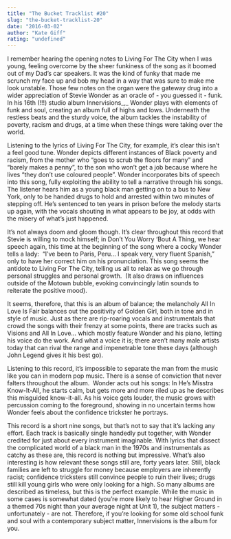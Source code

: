```yaml
---
title: "The Bucket Tracklist #20"
slug: "the-bucket-tracklist-20"
date: "2016-03-02"
author: "Kate Giff"
rating: "undefined"
---
```


I remember hearing the opening notes to Living For The City when I was young, feeling overcome by the sheer funkiness of the song as it boomed out of my Dad’s car speakers. It was the kind of funky that made me scrunch my face up and bob my head in a way that was sure to make me look unstable. Those few notes on the organ were the gateway drug into a wider appreciation of Stevie Wonder as an oracle of - you guessed it - funk. In his 16th (!!!) studio album Innervisions_,_ Wonder plays with elements of funk and soul, creating an album full of highs and lows. Underneath the restless beats and the sturdy voice, the album tackles the instability of poverty, racism and drugs, at a time when these things were taking over the world.

Listening to the lyrics of Living For The City, for example, it’s clear this isn’t a feel good tune. Wonder depicts different instances of Black poverty and racism, from the mother who “goes to scrub the floors for many” and “barely makes a penny”, to the son who won’t get a job because where he lives “they don’t use coloured people”. Wonder incorporates bits of speech into this song, fully exploiting the ability to tell a narrative through his songs. The listener hears him as a young black man getting on to a bus to New York, only to be handed drugs to hold and arrested within two minutes of stepping off. He’s sentenced to ten years in prison before the melody starts up again, with the vocals shouting in what appears to be joy, at odds with the misery of what’s just happened.

It’s not always doom and gloom though. It’s clear throughout this record that Stevie is willing to mock himself; in Don’t You Worry ‘Bout A Thing, we hear speech again, this time at the beginning of the song where a cocky Wonder tells a lady:  “I’ve been to Paris, Peru… I speak very, very fluent Spanish,” only to have her correct him on his pronunciation. This song seems the antidote to Living For The City, telling us all to relax as we go through personal struggles and personal growth.  (It also draws on influences outside of the Motown bubble, evoking convincingly latin sounds to reiterate the positive mood).

It seems, therefore, that this is an album of balance; the melancholy All In Love Is Fair balances out the positivity of Golden Girl, both in tone and in style of music. Just as there are rip-roaring vocals and instrumentals that crowd the songs with their frenzy at some points, there are tracks such as Visions and All In Love… which mostly feature Wonder and his piano, letting his voice do the work. And what a voice it is; there aren’t many male artists today that can rival the range and impenetrable tone these days (although John Legend gives it his best go).

Listening to this record, it’s impossible to separate the man from the music like you can in modern pop music. There is a sense of conviction that never falters throughout the album.  Wonder acts out his songs: In He’s Misstra Know-It-All, he starts calm, but gets more and more riled up as he describes this misguided know-it-all. As his voice gets louder, the music grows with percussion coming to the foreground, showing in no uncertain terms how Wonder feels about the confidence trickster he portrays.

This record is a short nine songs, but that’s not to say that it’s lacking any effort. Each track is basically single handedly put together, with Wonder credited for just about every instrument imaginable. With lyrics that dissect the complicated world of a black man in the 1970s and instrumentals as catchy as these are, this record is nothing but impressive. What’s also interesting is how relevant these songs still are, forty years later. Still, black families are left to struggle for money because employers are inherently racist; confidence tricksters still convince people to ruin their lives; drugs still kill young girls who were only looking for a high. So many albums are described as timeless, but this is the perfect example. While the music in some cases is somewhat dated (you’re more likely to hear Higher Ground in a themed 70s night than your average night at Unit 1), the subject matters - unfortunately - are not. Therefore, if you’re looking for some old school funk and soul with a contemporary subject matter, Innervisions is the album for you.
